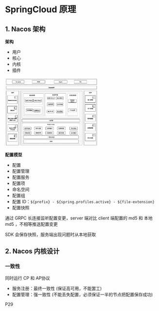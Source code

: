 # SpringCloud 原理



## 1. Nacos 架构

**架构**

- 用户
- 核心
- 内核
- 插件

<img src="img/nacos架构.png" alt="nacos架构" style="zoom:30%;" />



**配置模型**

- 配置
- 配置管理
- 配置服务
- 配置项
- 命名空间
- 配置组
- 配置 ID：`${prefix} - ${spring.profiles.active} - ${file-extension}`
- 配置快照



通过 GRPC 长连接监听配置变更，server 端对比 client 端配置的 md5 和 本地 md5 ，不相等推送配置变更

SDK 会保存快照，服务端出现问题时从本地获取





## 2. Nacos 内核设计



### 一致性

同时运行 CP 和 AP协议

- 服务注册：最终一致性 (保证高可用，不能罢工)
- 配置管理：强一致性 (不能丢失配置，必须保证一半的节点把配置保存成功)


P29




